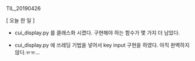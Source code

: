 TIL_20190426


[ 오늘 한 일 ]


- cui_display.py 를 클래스화 시켰다. 구현해야 하는 함수가 몇 가지 더 남았다.

- cui_display.py 에 쓰레딩 기법을 넣어서 key input 구현을 하였다. 아직 완벽하지 않다.ㅠㅠ...

